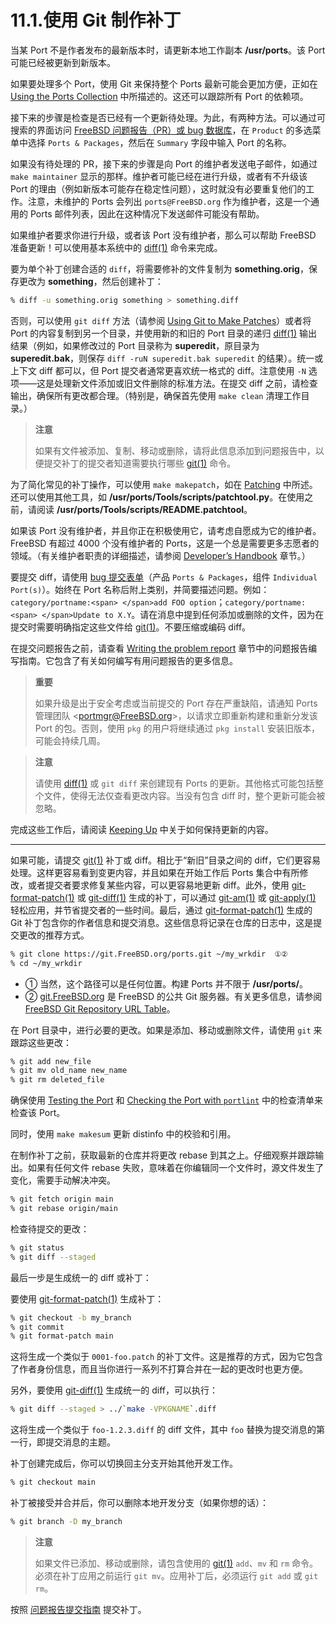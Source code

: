 # 11.1.使用 Git 制作补丁

当某 Port 不是作者发布的最新版本时，请更新本地工作副本 **/usr/ports**。该 Port 可能已经被更新到新版本。

如果要处理多个 Port，使用 Git 来保持整个 Ports 最新可能会更加方便，正如在 [Using the Ports Collection](https://docs.freebsd.org/en/books/handbook/ports#ports-using) 中所描述的。这还可以跟踪所有 Port 的依赖项。

接下来的步骤是检查是否已经有一个更新待处理。为此，有两种方法。可以通过可搜索的界面访问 [FreeBSD 问题报告（PR）或 bug 数据库](https://bugs.freebsd.org/search/)，在 `Product` 的多选菜单中选择 `Ports & Packages`，然后在 `Summary` 字段中输入 Port 的名称。

如果没有待处理的 PR，接下来的步骤是向 Port 的维护者发送电子邮件，如通过 `make maintainer` 显示的那样。维护者可能已经在进行升级，或者有不升级该 Port 的理由（例如新版本可能存在稳定性问题），这时就没有必要重复他们的工作。注意，未维护的 Ports 会列出 `ports@FreeBSD.org` 作为维护者，这是一个通用的 Ports 邮件列表，因此在这种情况下发送邮件可能没有帮助。

如果维护者要求你进行升级，或者该 Port 没有维护者，那么可以帮助 FreeBSD 准备更新！可以使用基本系统中的 [diff(1)](https://man.freebsd.org/cgi/man.cgi?query=diff&sektion=1&format=html) 命令来完成。

要为单个补丁创建合适的 `diff`，将需要修补的文件复制为 **something.orig**，保存更改为 **something**，然后创建补丁：

```sh
% diff -u something.orig something > something.diff
```

否则，可以使用 `git diff` 方法（请参阅 [Using Git to Make Patches](https://docs.freebsd.org/en/books/porters-handbook/upgrading/#git-diff)）或者将 Port 的内容复制到另一个目录，并使用新的和旧的 Port 目录的递归 [diff(1)](https://man.freebsd.org/cgi/man.cgi?query=diff&sektion=1&format=html) 输出结果（例如，如果修改过的 Port 目录称为 **superedit**，原目录为 **superedit.bak**，则保存 `diff -ruN superedit.bak superedit` 的结果）。统一或上下文 diff 都可以，但 Port 提交者通常更喜欢统一格式的 diff。注意使用 `-N` 选项——这是处理新文件添加或旧文件删除的标准方法。在提交 diff 之前，请检查输出，确保所有更改都合理。（特别是，确保首先使用 `make clean` 清理工作目录。）

>**注意**
>
>如果有文件被添加、复制、移动或删除，请将此信息添加到问题报告中，以便提交补丁的提交者知道需要执行哪些 [git(1)](https://man.freebsd.org/cgi/man.cgi?query=git&sektion=1&format=html) 命令。

为了简化常见的补丁操作，可以使用 `make makepatch`，如在 [Patching](https://docs.freebsd.org/en/books/porters-handbook/slow-porting/#slow-patch) 中所述。还可以使用其他工具，如 **/usr/ports/Tools/scripts/patchtool.py**。在使用之前，请阅读 **/usr/ports/Tools/scripts/README.patchtool**。

如果该 Port 没有维护者，并且你正在积极使用它，请考虑自愿成为它的维护者。FreeBSD 有超过 4000 个没有维护者的 Ports，这是一个总是需要更多志愿者的领域。（有关维护者职责的详细描述，请参阅 [Developer’s Handbook](https://docs.freebsd.org/en/books/developers-handbook/#POLICIES-MAINTAINER) 章节。）

要提交 diff，请使用 [bug 提交表单](https://bugs.freebsd.org/submit/)（产品 `Ports & Packages`，组件 `Individual Port(s)`）。始终在 Port 名称后附上类别，并简要描述问题。例如：`category/portname:<span> </span>add FOO option`；`category/portname:<span> </span>Update to X.Y`。请在消息中提到任何添加或删除的文件，因为在提交时需要明确指定这些文件给 [git(1)](https://man.freebsd.org/cgi/man.cgi?query=git&sektion=1&format=html)。不要压缩或编码 diff。

在提交问题报告之前，请查看 [Writing the problem report](https://docs.freebsd.org/en/articles/problem-reports/#pr-writing) 章节中的问题报告编写指南。它包含了有关如何编写有用问题报告的更多信息。

>**重要**
>
>如果升级是出于安全考虑或当前提交的 Port 存在严重缺陷，请通知 Ports 管理团队 <[portmgr@FreeBSD.org](mailto:portmgr@FreeBSD.org)>，以请求立即重新构建和重新分发该 Port 的包。否则，使用 `pkg` 的用户将继续通过 `pkg install` 安装旧版本，可能会持续几周。

>**注意**
>
> 请使用 [diff(1)](https://man.freebsd.org/cgi/man.cgi?query=diff&sektion=1&format=html) 或 `git diff` 来创建现有 Ports 的更新。其他格式可能包括整个文件，使得无法仅查看更改内容。当没有包含 diff 时，整个更新可能会被忽略。


完成这些工作后，请阅读 [Keeping Up](https://docs.freebsd.org/en/books/porters-handbook/keeping-up/#keeping-up) 中关于如何保持更新的内容。

---

如果可能，请提交 [git(1)](https://man.freebsd.org/cgi/man.cgi?query=git&sektion=1&format=html) 补丁或 diff。相比于“新旧”目录之间的 diff，它们更容易处理。这样更容易看到变更内容，并且如果在开始工作后 Ports 集合中有所修改，或者提交者要求修复某些内容，可以更容易地更新 diff。此外，使用 [git-format-patch(1)](https://man.freebsd.org/cgi/man.cgi?query=git-format-patch&sektion=1&format=html) 或 [git-diff(1)](https://man.freebsd.org/cgi/man.cgi?query=git-diff&sektion=1&format=html) 生成的补丁，可以通过 [git-am(1)](https://man.freebsd.org/cgi/man.cgi?query=git-am&sektion=1&format=html) 或 [git-apply(1)](https://man.freebsd.org/cgi/man.cgi?query=git-apply&sektion=1&format=html) 轻松应用，并节省提交者的一些时间。最后，通过 [git-format-patch(1)](https://man.freebsd.org/cgi/man.cgi?query=git-format-patch&sektion=1&format=html) 生成的 Git 补丁包含你的作者信息和提交消息。这些信息将记录在仓库的日志中，这是提交更改的推荐方式。

```sh
% git clone https://git.FreeBSD.org/ports.git ~/my_wrkdir  ①②
% cd ~/my_wrkdir
```

- ① 当然，这个路径可以是任何位置。构建 Ports 并不限于 **/usr/ports/**。
- ② [git.FreeBSD.org](https://git.freebsd.org/) 是 FreeBSD 的公共 Git 服务器。有关更多信息，请参阅 [FreeBSD Git Repository URL Table](https://docs.freebsd.org/en/books/handbook/mirrors#git-url-table)。

在 Port 目录中，进行必要的更改。如果是添加、移动或删除文件，请使用 `git` 来跟踪这些更改：

```sh
% git add new_file
% git mv old_name new_name
% git rm deleted_file
```

确保使用 [Testing the Port](https://docs.freebsd.org/en/books/porters-handbook/quick-porting/#porting-testing) 和 [Checking the Port with `portlint`](https://docs.freebsd.org/en/books/porters-handbook/quick-porting/#porting-portlint) 中的检查清单来检查该 Port。

同时，使用 `make makesum` 更新 distinfo 中的校验和引用。

在制作补丁之前，获取最新的仓库并将更改 rebase 到其之上。仔细观察并跟踪输出。如果有任何文件 rebase 失败，意味着在你编辑同一个文件时，源文件发生了变化，需要手动解决冲突。

```sh
% git fetch origin main
% git rebase origin/main
```

检查待提交的更改：

```sh
% git status
% git diff --staged
```

最后一步是生成统一的 diff 或补丁：

要使用 [git-format-patch(1)](https://man.freebsd.org/cgi/man.cgi?query=git-format-patch&sektion=1&format=html) 生成补丁：

```sh
% git checkout -b my_branch
% git commit
% git format-patch main
```

这将生成一个类似于 `0001-foo.patch` 的补丁文件。这是推荐的方式，因为它包含了作者身份信息，而且当你进行一系列不打算合并在一起的更改时也更方便。

另外，要使用 [git-diff(1)](https://man.freebsd.org/cgi/man.cgi?query=git-diff&sektion=1&format=html) 生成统一的 diff，可以执行：

```sh
% git diff --staged > ../`make -VPKGNAME`.diff
```

这将生成一个类似于 `foo-1.2.3.diff` 的 diff 文件，其中 `foo` 替换为提交消息的第一行，即提交消息的主题。

补丁创建完成后，你可以切换回主分支开始其他开发工作。

```sh
% git checkout main
```

补丁被接受并合并后，你可以删除本地开发分支（如果你想的话）：

```sh
% git branch -D my_branch
```

>**注意**
>
> 如果文件已添加、移动或删除，请包含使用的 [git(1)](https://man.freebsd.org/cgi/man.cgi?query=git&sektion=1&format=html) `add`、`mv` 和 `rm` 命令。必须在补丁应用之前运行 `git mv`。应用补丁后，必须运行 `git add` 或 `git rm`。

按照 [问题报告提交指南](https://docs.freebsd.org/en/articles/problem-reports/#pr-writing) 提交补丁。
